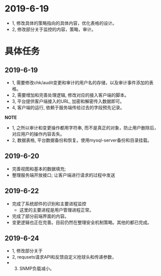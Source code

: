 # 2019-6-19
- 1, 修改具体的策略指向的具体内容，优化表格的设计。
- 2, 修改部分关于监控的内容，策略，审计。


# 具体任务


## 2019-6-19
- 1, 需要修改chk/audit变更和审计的用户名的存储，以及审计事件添加的表格。
- 2, 需要增加和完善处理逻辑, 修改对应的接入客户端的脚本。
- 3, 平台提供客户端接入的URL, 加密和解密传入数据即可。
- 4, 客户端的运行, 依赖于服务端传给过去的字段预先记录。

**NOTE**
- 1, 之所以审计和变更操作都用字符串, 而不是真正的对象，防止用户删除后，对应用户的操作内容丢失。
- 2, 数据表格, 平台数据备份和恢复。使用mysql-server备份和目录挂载。

## 2019-6-20
- 完善视图和基本的数据填充;
- 整理服务端开放接口; 让客户端进行请求的过程中发送

## 2019-6-22 
- 完成了系统部件的识别和主要进程监控
  - 这里的主要进程是用户管理进程正常。
- 完成了部分前端界面的内容。
- 变更逻辑也正在完善。目前仍然在整理安全机制策略。其他的都已完成。

## 2019-6-24
- 1, 修改部分关于
- 2, requsets请求API和反馈自定义抢球头和传递参数，
- 3. SNMP负载减小。


